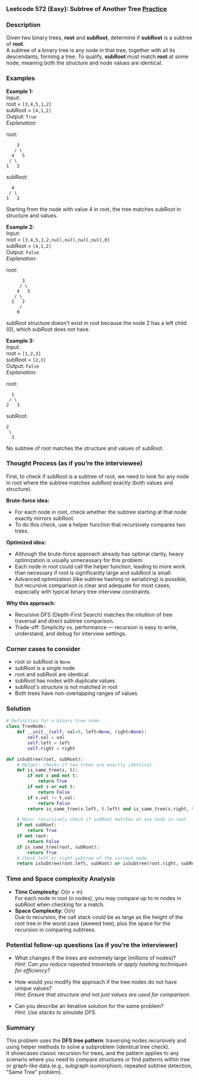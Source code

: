 ### Leetcode 572 (Easy): Subtree of Another Tree [Practice](https://leetcode.com/problems/subtree-of-another-tree)

### Description  
Given two binary trees, **root** and **subRoot**, determine if **subRoot** is a subtree of **root**.  
A subtree of a binary tree is any node in that tree, together with all its descendants, forming a tree. To qualify, **subRoot** must match **root** at some node, meaning both the structure and node values are identical.

### Examples  

**Example 1:**  
Input:  
root = `[3,4,5,1,2]`  
subRoot = `[4,1,2]`  
Output: `True`  
*Explanation:*

root:  
```
    3
   / \
  4   5
 / \
1   2
```
subRoot:  
```
  4
 / \
1   2
```
Starting from the node with value 4 in root, the tree matches subRoot in structure and values.

**Example 2:**  
Input:  
root = `[3,4,5,1,2,null,null,null,null,0]`  
subRoot = `[4,1,2]`  
Output: `False`  
*Explanation:*

root:  
```
      3
     / \
    4   5
   / \
  1   2
     /
    0
```
subRoot structure doesn't exist in root because the node 2 has a left child (0), which subRoot does not have.

**Example 3:**  
Input:  
root = `[1,2,3]`  
subRoot = `[2,3]`  
Output: `False`  
*Explanation:*

root:  
```
  1
 / \
2   3
```
subRoot:  
```
2
 \
  3
```
No subtree of root matches the structure and values of subRoot.

### Thought Process (as if you’re the interviewee)  
First, to check if subRoot is a subtree of root, we need to look for any node in root where the subtree matches subRoot exactly (both values and structure).

**Brute-force idea:**  
- For each node in root, check whether the subtree starting at that node exactly mirrors subRoot.
- To do this check, use a helper function that recursively compares two trees.

**Optimized idea:**  
- Although the brute-force approach already has optimal clarity, heavy optimization is usually unnecessary for this problem.  
- Each node in root could call the helper function, leading to more work than necessary if root is significantly large and subRoot is small.  
- Advanced optimization (like subtree hashing or serializing) is possible, but recursive comparison is clear and adequate for most cases, especially with typical binary tree interview constraints.

**Why this approach:**  
- Recursive DFS (Depth-First Search) matches the intuition of tree traversal and direct subtree comparison.
- Trade-off: Simplicity vs. performance — recursion is easy to write, understand, and debug for interview settings.

### Corner cases to consider  
- root or subRoot is `None`
- subRoot is a single node
- root and subRoot are identical
- subRoot has nodes with duplicate values
- subRoot's structure is not matched in root
- Both trees have non-overlapping ranges of values

### Solution

```python
# Definition for a binary tree node.
class TreeNode:
    def __init__(self, val=0, left=None, right=None):
        self.val = val
        self.left = left
        self.right = right

def isSubtree(root, subRoot):
    # Helper: checks if two trees are exactly identical
    def is_same_tree(s, t):
        if not s and not t:
            return True
        if not s or not t:
            return False
        if s.val != t.val:
            return False
        return is_same_tree(s.left, t.left) and is_same_tree(s.right, t.right)

    # Main: recursively check if subRoot matches at any node in root
    if not subRoot:
        return True
    if not root:
        return False
    if is_same_tree(root, subRoot):
        return True
    # Check left or right subtree of the current node
    return isSubtree(root.left, subRoot) or isSubtree(root.right, subRoot)
```

### Time and Space complexity Analysis  

- **Time Complexity:** O(n × m)  
  For each node in root (n nodes), you may compare up to m nodes in subRoot when checking for a match.  
- **Space Complexity:** O(n)  
  Due to recursion, the call stack could be as large as the height of the root tree in the worst case (skewed tree), plus the space for the recursion in comparing subtrees.

### Potential follow-up questions (as if you’re the interviewer)  

- What changes if the trees are extremely large (millions of nodes)?  
  *Hint: Can you reduce repeated traversals or apply hashing techniques for efficiency?*

- How would you modify the approach if the tree nodes do not have unique values?  
  *Hint: Ensure that structure and not just values are used for comparison.*

- Can you describe an iterative solution for the same problem?  
  *Hint: Use stacks to simulate DFS.*

### Summary
This problem uses the **DFS tree pattern**: traversing nodes recursively and using helper methods to solve a subproblem (identical tree check).  
It showcases classic recursion for trees, and the pattern applies to any scenario where you need to compare structures or find patterns within tree or graph-like data (e.g., subgraph isomorphism, repeated subtree detection, "Same Tree" problem).